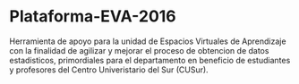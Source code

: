 # Plataforma-EVA-2016
Herramienta de apoyo para la unidad de Espacios Virtuales de Aprendizaje con la finalidad de agilizar y mejorar el proceso de obtencion de datos estadisticos, primordiales para el departamento en beneficio de estudiantes y profesores del Centro Univeristario del Sur (CUSur).
